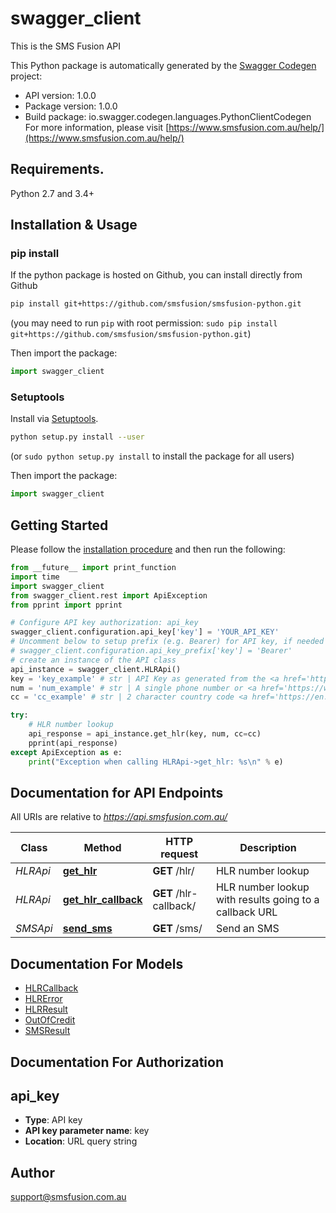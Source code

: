 # swagger_client
This is the SMS Fusion API

This Python package is automatically generated by the [Swagger Codegen](https://github.com/swagger-api/swagger-codegen) project:

- API version: 1.0.0
- Package version: 1.0.0
- Build package: io.swagger.codegen.languages.PythonClientCodegen
For more information, please visit [https://www.smsfusion.com.au/help/](https://www.smsfusion.com.au/help/)

## Requirements.

Python 2.7 and 3.4+

## Installation & Usage
### pip install

If the python package is hosted on Github, you can install directly from Github

```sh
pip install git+https://github.com/smsfusion/smsfusion-python.git
```
(you may need to run `pip` with root permission: `sudo pip install git+https://github.com/smsfusion/smsfusion-python.git`)

Then import the package:
```python
import swagger_client 
```

### Setuptools

Install via [Setuptools](http://pypi.python.org/pypi/setuptools).

```sh
python setup.py install --user
```
(or `sudo python setup.py install` to install the package for all users)

Then import the package:
```python
import swagger_client
```

## Getting Started

Please follow the [installation procedure](#installation--usage) and then run the following:

```python
from __future__ import print_function
import time
import swagger_client
from swagger_client.rest import ApiException
from pprint import pprint

# Configure API key authorization: api_key
swagger_client.configuration.api_key['key'] = 'YOUR_API_KEY'
# Uncomment below to setup prefix (e.g. Bearer) for API key, if needed
# swagger_client.configuration.api_key_prefix['key'] = 'Bearer'
# create an instance of the API class
api_instance = swagger_client.HLRApi()
key = 'key_example' # str | API Key as generated from the <a href='https://www.smsfusion.com.au/admin/api/'>admin panel</a>
num = 'num_example' # str | A single phone number or <a href='https://www.smsfusion.com.au/help/msisdn/'>MSDISDN</a>
cc = 'cc_example' # str | 2 character country code <a href='https://en.wikipedia.org/wiki/ISO_3166-2'>ISO 3166-2</a> for formatting local numbers internationally (optional)

try:
    # HLR number lookup
    api_response = api_instance.get_hlr(key, num, cc=cc)
    pprint(api_response)
except ApiException as e:
    print("Exception when calling HLRApi->get_hlr: %s\n" % e)

```

## Documentation for API Endpoints

All URIs are relative to *https://api.smsfusion.com.au/*

Class | Method | HTTP request | Description
------------ | ------------- | ------------- | -------------
*HLRApi* | [**get_hlr**](docs/HLRApi.md#get_hlr) | **GET** /hlr/ | HLR number lookup
*HLRApi* | [**get_hlr_callback**](docs/HLRApi.md#get_hlr_callback) | **GET** /hlr-callback/ | HLR number lookup with results going to a callback URL
*SMSApi* | [**send_sms**](docs/SMSApi.md#send_sms) | **GET** /sms/ | Send an SMS


## Documentation For Models

 - [HLRCallback](docs/HLRCallback.md)
 - [HLRError](docs/HLRError.md)
 - [HLRResult](docs/HLRResult.md)
 - [OutOfCredit](docs/OutOfCredit.md)
 - [SMSResult](docs/SMSResult.md)


## Documentation For Authorization


## api_key

- **Type**: API key
- **API key parameter name**: key
- **Location**: URL query string


## Author

support@smsfusion.com.au

